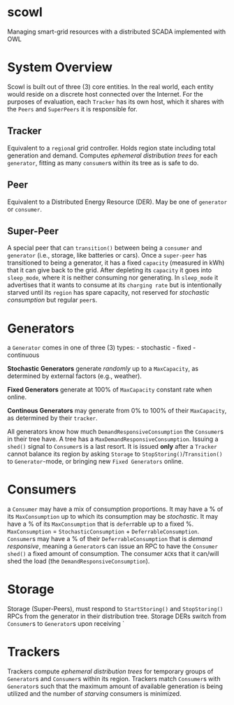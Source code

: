 # scowl
Managing smart-grid resources with a distributed SCADA implemented with OWL

# System Overview

Scowl is built out of three (3) core entities. In the real world, each entity would reside on a discrete host connected over the Internet. For the purposes of evaluation, each `Tracker` has its own host, which it shares with the `Peers` and `SuperPeers` it is responsible for.

## Tracker
Equivalent to a `region`al grid controller. Holds region state including total generation and demand. Computes *ephemeral distribution trees* for each `generator`, fitting as many `consumer`s within its tree as is safe to do.

## Peer
Equivalent to a Distributed Energy Resource (DER). May be one of `generator` or `consumer`.

## Super-Peer
A special peer that can `transition()` between being a `consumer` and `generator` (i.e., storage, like batteries or cars). Once a `super-peer` has transitioned to being a generator, it has a fixed `capacity` (measured in kWh) that it can give back to the grid. After depleting its `capacity` it goes into `sleep_mode`, where it is neither consuming nor generating. In `sleep_mode` it advertises that it wants to consume at its `charging rate` but is intentionally starved until its `region` has spare capacity, not reserved for *stochastic consumption* but regular `peer`s.

# Generators
a `Generator` comes in one of three (3) types:
    - stochastic
    - fixed
    - continuous

**Stochastic Generators** generate *randomly* up to a `MaxCapacity`, as determined by external factors (e.g., weather).

**Fixed Generators** generate at 100% of `MaxCapacity` constant rate when online.

**Continous Generators** may generate from 0% to 100% of their `MaxCapacity`, as determined by their `tracker`.

All generators know how much `DemandResponsiveConsumption` the `Consumer`s in their tree have. A tree has a `MaxDemandResponsiveConsumption`. Issuing a `shed()` signal to `Consumer`s is a last resort. It is issued **only** after a `Tracker` cannot balance its region by asking `Storage` to `StopStoring()`/`Transition()` to `Generator`-mode, or bringing new `Fixed Generators` online.

# Consumers
a `Consumer` may have a mix of consumption proportions. It may have a % of its `MaxConsumption` up to which its consumption may be *stochastic*. It may have a % of its `MaxConsumption` that is `defer`rable up to a fixed %. `MaxConsumption` = `StochasticConsumption` + `DeferrableConsumption`. `Consumer`s may have a % of their `DeferrableConsumption` that is *demand responsive*, meaning a `Generator`s can issue an RPC to have the `Consumer` `shed()` a fixed amount of consumption. The consumer `ACK`s that it can/will shed the load (the `DemandResponsiveConsumption`).

# Storage 
Storage (Super-Peers), must respond to `StartStoring()` and `StopStoring()` RPCs from the generator in their distribution tree. Storage DERs switch from `Consumer`s to `Generator`s upon receiving `

# Trackers
Trackers compute *ephemeral distribution trees* for temporary groups of `Generator`s and `Consumer`s within its region. Trackers match `Consumer`s with `Generator`s such that the maximum amount of available generation is being utilized and the number of *starving* consumers is minimized.
